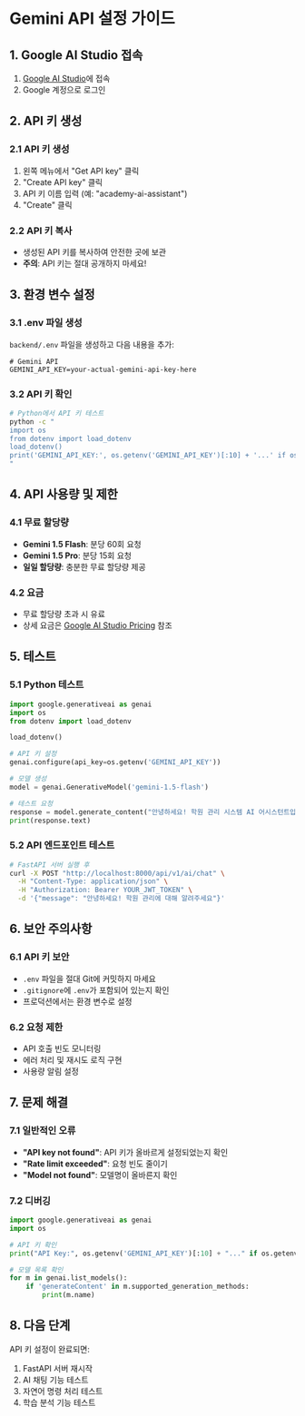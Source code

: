 # Gemini API 설정 가이드

## 1. Google AI Studio 접속

1. [Google AI Studio](https://aistudio.google.com/)에 접속
2. Google 계정으로 로그인

## 2. API 키 생성

### 2.1 API 키 생성
1. 왼쪽 메뉴에서 "Get API key" 클릭
2. "Create API key" 클릭
3. API 키 이름 입력 (예: "academy-ai-assistant")
4. "Create" 클릭

### 2.2 API 키 복사
- 생성된 API 키를 복사하여 안전한 곳에 보관
- **주의**: API 키는 절대 공개하지 마세요!

## 3. 환경 변수 설정

### 3.1 .env 파일 생성
`backend/.env` 파일을 생성하고 다음 내용을 추가:

```env
# Gemini API
GEMINI_API_KEY=your-actual-gemini-api-key-here
```

### 3.2 API 키 확인
```bash
# Python에서 API 키 테스트
python -c "
import os
from dotenv import load_dotenv
load_dotenv()
print('GEMINI_API_KEY:', os.getenv('GEMINI_API_KEY')[:10] + '...' if os.getenv('GEMINI_API_KEY') else 'Not set')
"
```

## 4. API 사용량 및 제한

### 4.1 무료 할당량
- **Gemini 1.5 Flash**: 분당 60회 요청
- **Gemini 1.5 Pro**: 분당 15회 요청
- **일일 할당량**: 충분한 무료 할당량 제공

### 4.2 요금
- 무료 할당량 초과 시 유료
- 상세 요금은 [Google AI Studio Pricing](https://aistudio.google.com/pricing) 참조

## 5. 테스트

### 5.1 Python 테스트
```python
import google.generativeai as genai
import os
from dotenv import load_dotenv

load_dotenv()

# API 키 설정
genai.configure(api_key=os.getenv('GEMINI_API_KEY'))

# 모델 생성
model = genai.GenerativeModel('gemini-1.5-flash')

# 테스트 요청
response = model.generate_content("안녕하세요! 학원 관리 시스템 AI 어시스턴트입니다.")
print(response.text)
```

### 5.2 API 엔드포인트 테스트
```bash
# FastAPI 서버 실행 후
curl -X POST "http://localhost:8000/api/v1/ai/chat" \
  -H "Content-Type: application/json" \
  -H "Authorization: Bearer YOUR_JWT_TOKEN" \
  -d '{"message": "안녕하세요! 학원 관리에 대해 알려주세요"}'
```

## 6. 보안 주의사항

### 6.1 API 키 보안
- `.env` 파일을 절대 Git에 커밋하지 마세요
- `.gitignore`에 `.env`가 포함되어 있는지 확인
- 프로덕션에서는 환경 변수로 설정

### 6.2 요청 제한
- API 호출 빈도 모니터링
- 에러 처리 및 재시도 로직 구현
- 사용량 알림 설정

## 7. 문제 해결

### 7.1 일반적인 오류
- **"API key not found"**: API 키가 올바르게 설정되었는지 확인
- **"Rate limit exceeded"**: 요청 빈도 줄이기
- **"Model not found"**: 모델명이 올바른지 확인

### 7.2 디버깅
```python
import google.generativeai as genai
import os

# API 키 확인
print("API Key:", os.getenv('GEMINI_API_KEY')[:10] + "..." if os.getenv('GEMINI_API_KEY') else "Not set")

# 모델 목록 확인
for m in genai.list_models():
    if 'generateContent' in m.supported_generation_methods:
        print(m.name)
```

## 8. 다음 단계

API 키 설정이 완료되면:
1. FastAPI 서버 재시작
2. AI 채팅 기능 테스트
3. 자연어 명령 처리 테스트
4. 학습 분석 기능 테스트 